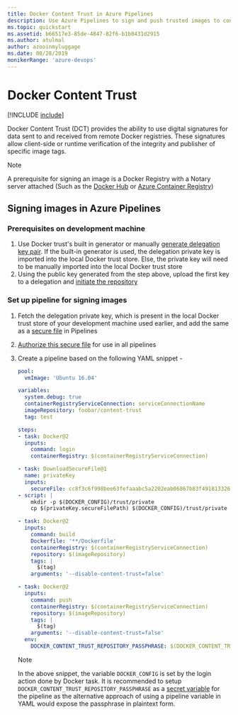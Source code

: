 ```yaml
---
title: Docker Content Trust in Azure Pipelines
description: Use Azure Pipelines to sign and push trusted images to container registries
ms.topic: quickstart
ms.assetid: b66517e3-85de-4847-82f6-b1b0431d2915
ms.author: atulmal
author: azooinmyluggage
ms.date: 08/28/2019
monikerRange: 'azure-devops'
---
```


# Docker Content Trust

[!INCLUDE [include](../../includes/version-team-services.md)]

Docker Content Trust (DCT) provides the ability to use digital signatures for data sent to and received from remote Docker registries. These signatures allow client-side or runtime verification of the integrity and publisher of specific image tags.

> [!NOTE]
> A prerequisite for signing an image is a Docker Registry with a Notary server attached (Such as the [Docker Hub](https://docs.docker.com/engine/security/trust/content_trust/) or [Azure Container Registry](https://docs.microsoft.com/azure/container-registry/container-registry-content-trust))

## Signing images in Azure Pipelines

### Prerequisites on development machine

1.  Use Docker trust's built in generator or manually [generate delegation key pair](https://docs.docker.com/engine/security/trust/trust_delegation/#using-docker-trust-to-generate-keys). If the built-in generator is used, the delegation private key is imported into the local Docker trust store. Else, the private key will need to be manually imported into the local Docker trust store
1.  Using the public key generated from the step above, upload the first key to a delegation and [initiate the repository](https://docs.docker.com/engine/security/trust/trust_delegation/#initiating-the-repository)

### Set up pipeline for signing images

1.  Fetch the delegation private key, which is present in the local Docker trust store of your development machine used earlier, and add the same as a [secure file](../../library/secure-files.md) in Pipelines
2.  [Authorize this secure file](../../library/secure-files.md#secure-file-authorization) for use in all pipelines
3.  Create a pipeline based on the following YAML snippet -

    ```YAML
    pool:
      vmImage: 'Ubuntu 16.04'

    variables:
      system.debug: true
      containerRegistryServiceConnection: serviceConnectionName
      imageRepository: foobar/content-trust
      tag: test

    steps:
    - task: Docker@2
      inputs:
        command: login
        containerRegistry: $(containerRegistryServiceConnection)

    - task: DownloadSecureFile@1
      name: privateKey
      inputs:
        secureFile: cc8f3c6f998bee63fefaaabc5a2202eab06867b83f491813326481f56a95466f.key
    - script: |
        mkdir -p $(DOCKER_CONFIG)/trust/private
        cp $(privateKey.secureFilePath) $(DOCKER_CONFIG)/trust/private

    - task: Docker@2
      inputs:
        command: build
        Dockerfile: '**/Dockerfile'
        containerRegistry: $(containerRegistryServiceConnection)
        repository: $(imageRepository)
        tags: |
          $(tag)
        arguments: '--disable-content-trust=false'

    - task: Docker@2
      inputs:
        command: push
        containerRegistry: $(containerRegistryServiceConnection)
        repository: $(imageRepository)
        tags: |
          $(tag)
        arguments: '--disable-content-trust=false'
      env:
        DOCKER_CONTENT_TRUST_REPOSITORY_PASSPHRASE: $(DOCKER_CONTENT_TRUST_REPOSITORY_PASSPHRASE)
    ```

    > [!NOTE]
    > In the above snippet, the variable `DOCKER_CONFIG` is set by the login action done by Docker task. It is recommended to setup `DOCKER_CONTENT_TRUST_REPOSITORY_PASSPHRASE` as a [secret variable](../../process/variables.md#secret-variables) for the pipeline as the alternative approach of using a pipeline variable in YAML would expose the passphrase in plaintext form.
